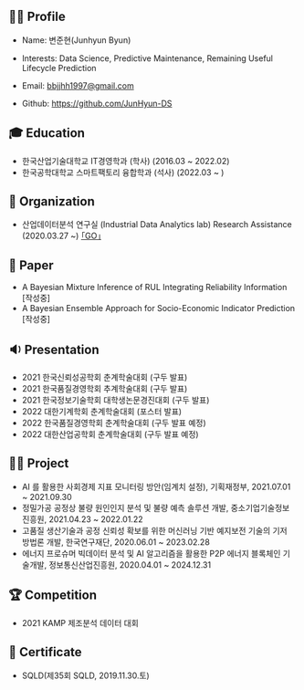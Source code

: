## 👨‍🎓 Profile
- Name: 변준현(Junhyun Byun)

- Interests: Data Science, Predictive Maintenance, Remaining Useful Lifecycle Prediction

- Email: bbjjhh1997@gmail.com

- Github: https://github.com/JunHyun-DS

## 🎓 Education
- 한국산업기술대학교 IT경영학과 (학사) (2016.03 ~ 2022.02)
- 한국공학대학교 스마트팩토리 융합학과 (석사) (2022.03 ~ )

## 💼 Organization
- 산업데이터분석 연구실 (Industrial Data Analytics lab) Research Assistance (2020.03.27 ~) [｢GO｣](https://koptimizer.github.io/IDALab.io/)

## 📄 Paper
- A Bayesian Mixture Inference of RUL Integrating Reliability Information [작성중]
- A Bayesian Ensemble Approach for Socio-Economic Indicator Prediction [작성중]

## 🔉 Presentation
- 2021 한국신뢰성공학회 춘계학술대회 (구두 발표)
- 2021 한국품질경영학회 추계학술대회 (구두 발표)
- 2021 한국정보기술학회 대학생논문경진대회 (구두 발표)
- 2022 대한기계학회 춘계학술대회 (포스터 발표)
- 2022 한국품질경영학회 춘계학술대회 (구두 발표 예정)
- 2022 대한산업공학회 춘계학술대회 (구두 발표 예정)


## 👨‍💻 Project
- AI 를 활용한 사회경제 지표 모니터링 방안(임계치 설정), 기획재정부, 2021.07.01 ~ 2021.09.30
- 정밀가공 공정상 불량 원인인지 분석 및 불량 예측 솔루션 개발, 중소기업기술정보진흥원, 2021.04.23 ~ 2022.01.22
- 고품질 생산기술과 공정 신뢰성 확보를 위한 머신러닝 기반 예지보전 기술의 기저 방법론 개발, 한국연구재단, 2020.06.01 ~ 2023.02.28
- 에너지 프로슈머 빅데이터 분석 및 AI 알고리즘을 활용한 P2P 에너지 블록체인 기술개발, 정보통신산업진흥원, 2020.04.01 ~ 2024.12.31

## 🏆 Competition
- 2021 KAMP 제조분석 데이터 대회

## 🎫 Certificate
- SQLD(제35회 SQLD, 2019.11.30.토)
